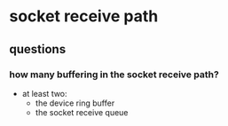 # socket receive path

## questions
### how many buffering in the socket receive path?
* at least two:
    * the device ring buffer
    * the socket receive queue
